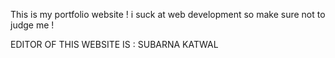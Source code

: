 
This is my portfolio website ! i suck at web development so make sure not to judge me ! 















EDITOR OF THIS WEBSITE IS : SUBARNA KATWAL
